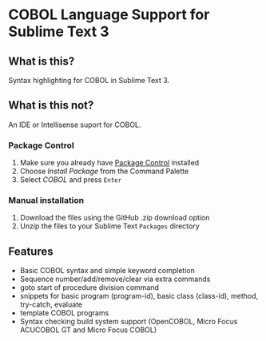 # COBOL Language Support for Sublime Text 3

## What is this?

Syntax highlighting for COBOL in Sublime Text 3. 

## What is this not?

An IDE or Intellisense suport for COBOL.

### Package Control

1. Make sure you already have [Package Control](http://wbond.net/sublime_packages/package_control/) installed
2. Choose *Install Package* from the Command Palette 
3. Select *COBOL* and press `Enter`

### Manual installation

1. Download the files using the GitHub .zip download option
2. Unzip the files to your Sublime Text `Packages` directory


## Features
- Basic COBOL syntax and simple keyword completion 
- Sequence number/add/remove/clear via extra commands
- goto start of procedure division command
- snippets for basic program (program-id), basic class (class-id), method, try-catch, evaluate
- template COBOL programs
- Syntax checking build system support (OpenCOBOL, Micro Focus ACUCOBOL GT and Micro Focus COBOL)
